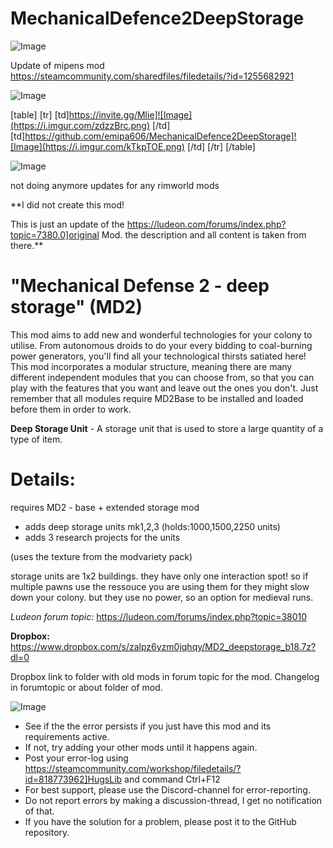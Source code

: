 # MechanicalDefence2DeepStorage

![Image](https://i.imgur.com/WAEzk68.png)

Update of mipens mod
https://steamcommunity.com/sharedfiles/filedetails/?id=1255682921

![Image](https://i.imgur.com/7Gzt3Rg.png)


[table]
	[tr]
		[td]https://invite.gg/Mlie]![Image](https://i.imgur.com/zdzzBrc.png)
[/td]
		[td]https://github.com/emipa606/MechanicalDefence2DeepStorage]![Image](https://i.imgur.com/kTkpTOE.png)
[/td]
	[/tr]
[/table]
	
![Image](https://i.imgur.com/NOW7jU1.png)


not doing anymore updates for any rimworld mods

**I did not create this mod!

This is just an update of the https://ludeon.com/forums/index.php?topic=7380.0]original Mod. the description and all content is taken from there.**

# "Mechanical Defense 2 - deep storage" (MD2)


This mod aims to add new and wonderful technologies for your colony to utilise. From autonomous droids to do your every bidding to coal-burning power generators, you'll find all your technological thirsts satiated here! This mod incorporates a modular structure, meaning there are many different independent modules that you can choose from, so that you can play with the features that you want and leave out the ones you don't. Just remember that all modules require MD2Base to be installed and loaded before them in order to work.

**Deep Storage Unit** - A storage unit that is used to store a large quantity of a type of item.

# Details:


requires MD2 - base + extended storage mod

- adds deep storage units mk1,2,3 (holds:1000,1500,2250 units)
- adds 3 research projects for the units

(uses the texture from the modvariety pack)

storage units are 1x2 buildings. they have only one interaction spot! so if multiple pawns use the ressouce you are using them for they might slow down your colony. but they use no power, so an option for medieval runs.

*Ludeon forum topic:*
https://ludeon.com/forums/index.php?topic=38010

**Dropbox:** https://www.dropbox.com/s/zalpz6yzm0jqhqy/MD2_deepstorage_b18.7z?dl=0

Dropbox link to folder with old mods in forum topic for the mod.
Changelog in forumtopic or about folder of mod.


![Image](https://i.imgur.com/Rs6T6cr.png)



-  See if the the error persists if you just have this mod and its requirements active.
-  If not, try adding your other mods until it happens again.
-  Post your error-log using https://steamcommunity.com/workshop/filedetails/?id=818773962]HugsLib and command Ctrl+F12
-  For best support, please use the Discord-channel for error-reporting.
-  Do not report errors by making a discussion-thread, I get no notification of that.
-  If you have the solution for a problem, please post it to the GitHub repository.





